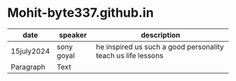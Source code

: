 # Mohit-byte337.github.in
| date |speaker |description|
| ----------- | ----------- |------|
| 15july2024 | sony goyal |he inspired us such a good personality teach us life lessons 
| Paragraph | Text |

